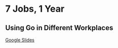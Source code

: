 # 7 Jobs, 1 Year

## Using Go in Different Workplaces

[Google Slides](https://docs.google.com/presentation/d/1MWUQ7Ikjbji5bwM6NrFGFPY3xaGJe2oCLSltCLeJvOM/edit?usp=sharing)
